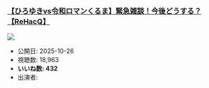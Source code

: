 ### [【ひろゆきvs令和ロマンくるま】緊急雑談！今後どうする？【ReHacQ】](https://www.youtube.com/watch?v=L-NsJjPlUig)
[![](https://img.youtube.com/vi/L-NsJjPlUig/sddefault.jpg)](https://www.youtube.com/watch?v=L-NsJjPlUig)
-   公開日: 2025-10-26
-   視聴数: 18,963
-   **いいね数: 432**
-   出演者: 
